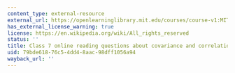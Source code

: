 ```yaml
---
content_type: external-resource
external_url: https://openlearninglibrary.mit.edu/courses/course-v1:MITx+18.05r_10+2022_Summer/courseware/week5/class7/4?activate_block_id=block-v1%3AMITx%2B18.05r_10%2B2022_Summer%2Btype%40vertical%2Bblock%40class7-rq2-vertical
has_external_license_warning: true
license: https://en.wikipedia.org/wiki/All_rights_reserved
status: ''
title: Class 7 online reading questions about covariance and correlation
uid: 79bde618-76c5-4dd4-8aac-98dff1056a94
wayback_url: ''
---
```

